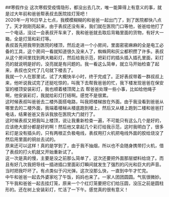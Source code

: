 ##寒假作业
  这次寒假受疫情隐形，都没出去几次，唯一能算得上有意义的事，就是过大年前和爸爸帮表叔去医院挂灯笼吧！  
  2020年一月16日早上七点，我模模糊糊的和爸爸一起出门了，到了医院都快八点了。天才刚刚亮起来，由于表叔还没有来，我们就在医院门口等他，爸爸给他打了一个电话，没过一会表叔开车来了，我和爸爸就去取后背箱里面的货物，有好大一箱，全是灯笼和彩灯等。  
  表叔首先把我带到医院的楼顶，然后走进一个小房间，里面密密麻麻的全是电工必备的工具，这个房间一看就知道很久没来人了，蜘蛛网和灰尘都积攒了许多。表叔从这个房间里找到两大箱彩灯，然后给我示范，把彩灯的插头插入插孔里面，彩灯亮的就说明是好的，没亮就是有问题的。我一看这么简单，就立马开始检查了起来，表叔也交代了几句就下楼去了。  
  我就一个人在那里试，试了大概快半小时，终于完成了。正好表叔带着一群叔叔上来，他听说我试完了还挺吃惊的，叫我下去帮我爸爸的忙，我下楼发现爸爸在保安室的楼顶安装彩灯，我也顺着楼顶爬上去
帮爸爸处理一些小事，比如给他绳子啊，他安装彩灯，我就给彩灯打结啊。感觉不是很累。  
  这时候表叔叫爸爸去二楼外面搭电路，叫我把楼梯放在外面。由于我没看到爸爸从哪里去的二楼外面，我端着楼梯从楼底跑到楼上，然后又从楼上跑到二楼和爸爸打电话，结果爸爸又告诉我放在医院大门就行了。  
  这时候表叔又把我叫上楼顶，说让我重新检查一遍，不可能只有这么几个是好的，应该绝大部分都是好的啊！然后他又拿起几个彩灯给我示范，这时我明白了，很多彩灯是没有插头的，只有两根正负极电线，表叔用打火机把电线外面的胶给烧没了然后用里面的铜丝去试的。  
  原来还可以这样！真的是学到了，由于我不抽烟，所以也不会随身携带打火机，借了表叔的打火机就又开始重新试了。  
  这一次是真的慢，主要是没之前那么简单了，这次还要把外面那层塑料给烧了。而且有好几次我把导线一插进插口里面彩灯瞬间就发生了强烈的闪光和巨大的声音。当时把我吓坏了。有点类似于闪光弹。这次没那么快，一直到中午才忙完。  
  中午和爸爸一起去外婆家吃了午饭，妈妈也来了。一家人团团圆圆。气氛很微妙。
  下午我和爸爸一起去挂灯笼，原来一个个红灯笼要把它们给压圆，没压之前是圆柱形的。还在树上安装彩灯，忙活了一下午。感觉真的很有意义！
